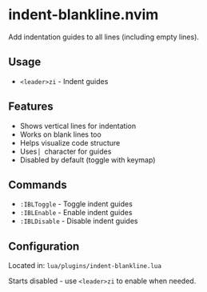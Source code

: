# indent-blankline.nvim

Add indentation guides to all lines (including empty lines).

## Usage

- `<leader>zi` - Indent guides

## Features

- Shows vertical lines for indentation
- Works on blank lines too
- Helps visualize code structure
- Uses `▏` character for guides
- Disabled by default (toggle with keymap)

## Commands

- `:IBLToggle` - Toggle indent guides
- `:IBLEnable` - Enable indent guides
- `:IBLDisable` - Disable indent guides

## Configuration

Located in: `lua/plugins/indent-blankline.lua`

Starts disabled - use `<leader>zi` to enable when needed.
